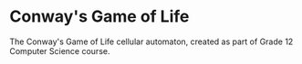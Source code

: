 # Conway's Game of Life
The Conway's Game of Life cellular automaton, created as part of Grade 12 Computer Science course.
